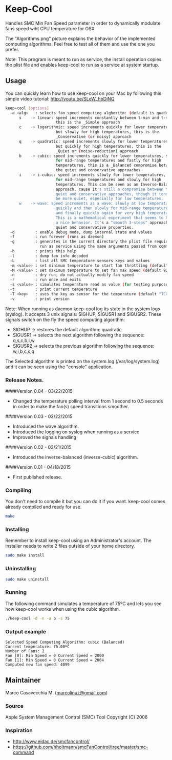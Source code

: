 # Keep-Cool

Handles SMC Min Fan Speed parameter in order to dynamically
modulate fans speed wiht CPU temperature for OSX

The "Algorithms.png" picture explains the behavior of the 
implemented computing algorithms.
Feel free to test all of them and use the one you prefer.

Note: This program is meant to run as service, the install
operation copies the plist file and enables keep-cool to 
run as a service at system startup.

## Usage 

You can quickly learn how to use keep-cool on your Mac by following
this simple video tutorial: http://youtu.be/SLeW_hbDjNQ

```bash
keep-cool [options]
  -a <alg>   : selects fan speed computing alghoritm: (default is quadratic)
      s    -> linear: speed increments constantly between t-min and t-max,
                      this is the _Simple approach
      c    -> logarithmic: speed increments quickly for lower temperatures
                      but slowly for high temperatures, this is the
                      _Conservative (or noisy) approach
      q    -> quadratic: speed increments slowly for lower temperatures
                      but quickly for high temperatures, this is the
                      _Quiet or (noise-reduction) approach
      b    -> cubic: speed increments quickly for lower temperatures, slowly
                      for mid-range temperatures and fastly for high 
                      temperatures, this is a _Balanced compromise between
                      the quiet and conservative approaches
      i    -> i-cubic: speed increments slowly for lower temperatures, quickly
                      for mid-range temperatures and slowly for high 
                      temperatures. This can be seen as an Inverse-Balanced
                      approach, cause it's still a compromise between the
                      quiet and conservative approaches, though it tends to
                      be more quiet, especially for low temperatures.
      w    -> wave: speed increments as a wave: slowly at low temperatures,
                      quickly and then slowly for mid-range temperatures and
                      and finally quickly again for very high temperatures.
                      This is a mathematical experiment that seems to have
                      a nice behavior. It's a "smooth 3-steps" approach with
                      quiet and conservative properties.
  -d         : enable debug mode, dump internal state and values
  -f         : run forever (runs as daemon)
  -g         : generates in the current directory the plist file required to
               run as service using the same arguments passed from command line
  -h         : prints this help
  -l         : dump fan info decoded
  -L         : list all SMC temperature sensors keys and values
  -m <value> : set minimum temperature to start fan throttling (default 60ºC)
  -M <value> : set maximum temperature to set fan max speed (default 92ºC)
  -n         : dry run, do not actually modify fan speed
  -r         : run once and exits
  -s <value> : simulates temperature read as value (for testing purposes)
  -t         : print current temperature
  -T <key>   : uses the key as sensor for the temperature (default "TCXC")
  -v         : print version
```

Note: When running as daemon keep-cool log its state in the system logs (syslog).
It accepts 3 unix signals: SIGHUP, SIGUSR1 and SIGUSR2.
These signals switch on the fly the speed computing algorithm:
* SIGHUP -> restores the default algorithm: quadratic
* SIGUSR1 -> selects the next algorithm following the sequence: q,s,c,b,i,w
* SIGUSR2 -> selects the previous algorithm following the sequence: w,i,b,c,s,q

The Selected algorithm is printed on the system.log (/var/log/system.log) and it 
can be seen using the "console" application.

### Release Notes.

####Version 0.04 - 03/22/2015
 * Changed the temperature polling interval from 1 second to 0.5 seconds in order to make the fan(s) speed transitions smoother.

####Version 0.03 - 03/22/2015
 * Introduced the wave algorithm.
 * Introduced the logging on syslog when running as a service
 * Improved the signals handling

####Version 0.02 - 03/21/2015
 * Introduced the inverse-balanced (inverse-cubic) algorithm.

####Version 0.01 - 04/18/2015
 * First published release.

### Compiling

You don't need to compile it but you can do it if you want.
keep-cool comes already compiled and ready for use.

```bash
make
```

### Installing

Remember to install keep-cool using an Administrator's account. 
The installer needs to write 2 files outside of your home directory.

```bash
sudo make install 
```

### Uninstalling
```bash
sudo make uninstall
```

### Running

The following command simulates a temperature of 75ºC and lets you see how keep-cool works when using the cubic algorithm.

```bash
./keep-cool -d -n -a b -s 75
```

### Output example

```
Selected Speed Computing Algorithm: cubic (Balanced)
Current temperature: 75.00ºC
Number of Fans: 2
Fan [0]: Min Speed = 0 Current Speed = 2000
Fan [1]: Min Speed = 0 Current Speed = 2004
Computed new fan speed: 4099
```

## Maintainer 

Marco Casavecchia M. (<marcolinuz@gmail.com>)

### Source 

Apple System Management Control (SMC) Tool 
Copyright (C) 2006

### Inspiration 

 * http://www.eidac.de/smcfancontrol/
 * https://github.com/hholtmann/smcFanControl/tree/master/smc-command
